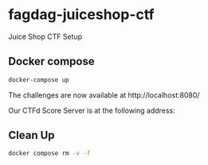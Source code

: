 # fagdag-juiceshop-ctf

Juice Shop CTF Setup

## Docker compose

```sh
docker-compose up
```

The challenges are now available at http://localhost:8080/

Our CTFd Score Server is at the following address: 

## Clean Up

```sh
docker compose rm -v -f
```
